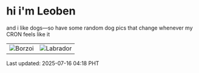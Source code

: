 # hi i'm Leoben

and i like dogs—so have some random dog pics that change whenever my CRON feels like it

|  |  |
|--------|----------|
| ![Borzoi](https://random-dog-vercel.vercel.app/api/random-borzoi?v=1752610729) | ![Labrador](https://random-dog-vercel.vercel.app/api/random-labrador?v=1752610729) |

Last updated: 2025-07-16 04:18 PHT
